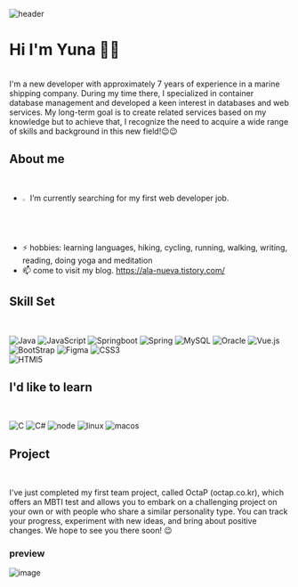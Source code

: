 ![header](https://capsule-render.vercel.app/api?type=waving&color=gradient&customColorList=0,2,2,5,30)
# Hi I'm Yuna 👋😎
<br>
I'm a new developer with approximately 7 years of experience in a marine shipping company. 
During my time there, I specialized in container database management and developed a keen interest in databases and web services. 
My long-term goal is to create related services based on my knowledge but to achieve that, I recognize the need to acquire a wide range of skills and background in this new field!😉😉    


  
## About me
<br>

- <img src="https://raw.githubusercontent.com/Tarikul-Islam-Anik/Animated-Fluent-Emojis/master/Emojis/Hand%20gestures/Eyes.png" alt="Eyes" width="2%" /> I’m currently searching for my first web developer job.
- ⚡ hobbies: learning languages, hiking, cycling, running, walking, writing, reading, doing yoga and meditation
- 📫 come to visit my blog. https://ala-nueva.tistory.com/



## Skill Set
<br>

![Java](https://img.shields.io/badge/Java-ED8B00?style=for-the-badge&logo=openjdk&logoColor=white)
![JavaScript](https://img.shields.io/badge/JavaScript-F7DF1E?style=for-the-badge&logo=JavaScript&logoColor=white)
![Springboot](https://img.shields.io/badge/springboot-6DB33F?style=for-the-badge&logo=spring&logoColor=white)
![Spring](https://img.shields.io/badge/Spring-6DB33F?style=for-the-badge&logo=spring&logoColor=white)
![MySQL](https://img.shields.io/badge/MySQL-00000F?style=for-the-badge&logo=mysql&logoColor=white)
![Oracle](https://img.shields.io/badge/Oracle-F80000?style=for-the-badge&logo=oracle&logoColor=black)
![Vue.js](https://img.shields.io/badge/Vue.js-35495E?style=for-the-badge&logo=vue.js&logoColor=4FC08D)
![BootStrap](https://img.shields.io/badge/Bootstrap-563D7C?style=for-the-badge&logo=bootstrap&logoColor=white)
![Figma](https://img.shields.io/badge/Figma-F24E1E?style=for-the-badge&logo=figma&logoColor=white)
![CSS3](https://img.shields.io/badge/CSS3-1572B6?style=for-the-badge&logo=css3&logoColor=white)  
![HTMl5](https://img.shields.io/badge/HTML5-E34F26?style=for-the-badge&logo=html5&logoColor=white)



## I'd like to learn
<br>

![C](https://img.shields.io/badge/C-00599C?style=for-the-badge&logo=c&logoColor=white)
![C#](https://img.shields.io/badge/C%23-239120?style=for-the-badge&logo=c-sharp&logoColor=white)
![node](https://img.shields.io/badge/Node.js-43853D?style=for-the-badge&logo=node.js&logoColor=white)
![linux](https://img.shields.io/badge/Linux-FCC624?style=for-the-badge&logo=linux&logoColor=black)
![macos](https://img.shields.io/badge/mac%20os-000000?style=for-the-badge&logo=apple&logoColor=white)  



## Project
<br>

I've just completed my first team project, called OctaP (octap.co.kr), which offers an MBTI test and allows you to embark on a challenging project on your own or with people who share a similar personality type. 
You can track your progress, experiment with new ideas, and bring about positive changes. We hope to see you there soon! 😉  

### preview
![image](https://github.com/Yunn-k/Yunn-k/assets/111223326/43213bfa-911e-45ed-a2fe-5f4e03e3ac3f)





